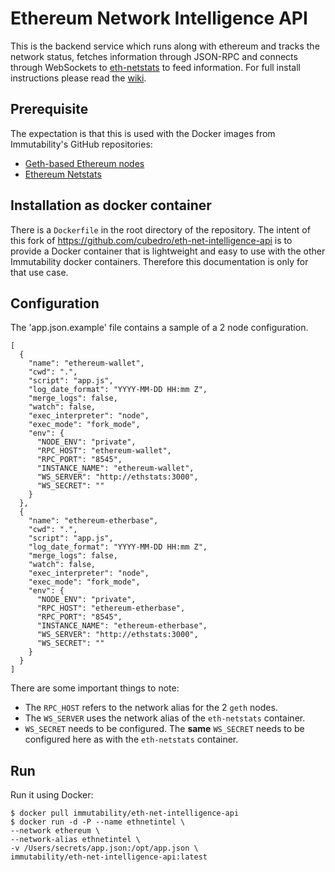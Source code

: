 Ethereum Network Intelligence API
============

This is the backend service which runs along with ethereum and tracks the network status, fetches information through JSON-RPC and connects through WebSockets to [eth-netstats](https://github.com/immutability-io/eth-netstats) to feed information. For full install instructions please read the [wiki](https://github.com/ethereum/wiki/wiki/Network-Status).


## Prerequisite
The expectation is that this is used with the Docker images from Immutability's GitHub repositories:

* [Geth-based Ethereum nodes](https://github.com/immutability-org/ethereum)
* [Ethereum Netstats](https://github.com/immutability-io/eth-netstats)

## Installation as docker container

There is a `Dockerfile` in the root directory of the repository. The intent of this fork of https://github.com/cubedro/eth-net-intelligence-api is to provide a Docker container that is lightweight and easy to use with the other Immutability docker containers. Therefore this documentation is only for that use case.

## Configuration

The 'app.json.example' file contains a sample of a 2 node configuration.

```
[
  {
    "name": "ethereum-wallet",
    "cwd": ".",
    "script": "app.js",
    "log_date_format": "YYYY-MM-DD HH:mm Z",
    "merge_logs": false,
    "watch": false,
    "exec_interpreter": "node",
    "exec_mode": "fork_mode",
    "env": {
      "NODE_ENV": "private",
      "RPC_HOST": "ethereum-wallet",
      "RPC_PORT": "8545",
      "INSTANCE_NAME": "ethereum-wallet",
      "WS_SERVER": "http://ethstats:3000",
      "WS_SECRET": ""
    }
  },
  {
    "name": "ethereum-etherbase",
    "cwd": ".",
    "script": "app.js",
    "log_date_format": "YYYY-MM-DD HH:mm Z",
    "merge_logs": false,
    "watch": false,
    "exec_interpreter": "node",
    "exec_mode": "fork_mode",
    "env": {
      "NODE_ENV": "private",
      "RPC_HOST": "ethereum-etherbase",
      "RPC_PORT": "8545",
      "INSTANCE_NAME": "ethereum-etherbase",
      "WS_SERVER": "http://ethstats:3000",
      "WS_SECRET": ""
    }
  }
]

```

There are some important things to note:

* The `RPC_HOST` refers to the network alias for the 2 `geth` nodes.
* The `WS_SERVER` uses the network alias of the `eth-netstats` container.
* `WS_SECRET` needs to be configured. The **same** `WS_SECRET` needs to be configured here as with the `eth-netstats` container.

## Run

Run it using Docker:

```
$ docker pull immutability/eth-net-intelligence-api
$ docker run -d -P --name ethnetintel \
--network ethereum \
--network-alias ethnetintel \
-v /Users/secrets/app.json:/opt/app.json \
immutability/eth-net-intelligence-api:latest
```

